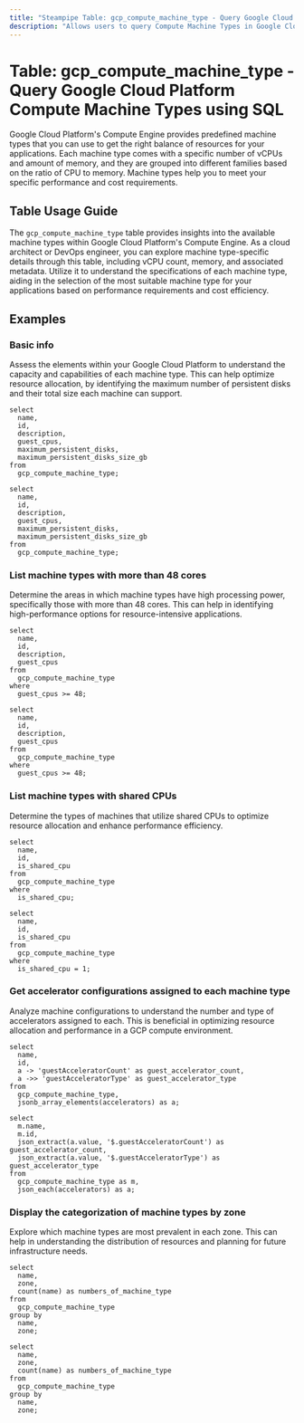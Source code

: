 ```yaml
---
title: "Steampipe Table: gcp_compute_machine_type - Query Google Cloud Platform Compute Machine Types using SQL"
description: "Allows users to query Compute Machine Types in Google Cloud Platform, providing detailed information about available machine types and their specifications."
---
```


# Table: gcp_compute_machine_type - Query Google Cloud Platform Compute Machine Types using SQL

Google Cloud Platform's Compute Engine provides predefined machine types that you can use to get the right balance of resources for your applications. Each machine type comes with a specific number of vCPUs and amount of memory, and they are grouped into different families based on the ratio of CPU to memory. Machine types help you to meet your specific performance and cost requirements.

## Table Usage Guide

The `gcp_compute_machine_type` table provides insights into the available machine types within Google Cloud Platform's Compute Engine. As a cloud architect or DevOps engineer, you can explore machine type-specific details through this table, including vCPU count, memory, and associated metadata. Utilize it to understand the specifications of each machine type, aiding in the selection of the most suitable machine type for your applications based on performance requirements and cost efficiency.

## Examples

### Basic info
Assess the elements within your Google Cloud Platform to understand the capacity and capabilities of each machine type. This can help optimize resource allocation, by identifying the maximum number of persistent disks and their total size each machine can support.

```sql+postgres
select
  name,
  id,
  description,
  guest_cpus,
  maximum_persistent_disks,
  maximum_persistent_disks_size_gb
from
  gcp_compute_machine_type;
```

```sql+sqlite
select
  name,
  id,
  description,
  guest_cpus,
  maximum_persistent_disks,
  maximum_persistent_disks_size_gb
from
  gcp_compute_machine_type;
```

### List machine types with more than 48 cores
Determine the areas in which machine types have high processing power, specifically those with more than 48 cores. This can help in identifying high-performance options for resource-intensive applications.

```sql+postgres
select
  name,
  id,
  description,
  guest_cpus
from
  gcp_compute_machine_type
where
  guest_cpus >= 48;
```

```sql+sqlite
select
  name,
  id,
  description,
  guest_cpus
from
  gcp_compute_machine_type
where
  guest_cpus >= 48;
```

### List machine types with shared CPUs
Determine the types of machines that utilize shared CPUs to optimize resource allocation and enhance performance efficiency.

```sql+postgres
select
  name,
  id,
  is_shared_cpu
from
  gcp_compute_machine_type
where
  is_shared_cpu;
```

```sql+sqlite
select
  name,
  id,
  is_shared_cpu
from
  gcp_compute_machine_type
where
  is_shared_cpu = 1;
```

### Get accelerator configurations assigned to each machine type
Analyze machine configurations to understand the number and type of accelerators assigned to each. This is beneficial in optimizing resource allocation and performance in a GCP compute environment.

```sql+postgres
select
  name,
  id,
  a -> 'guestAcceleratorCount' as guest_accelerator_count,
  a ->> 'guestAcceleratorType' as guest_accelerator_type
from
  gcp_compute_machine_type,
  jsonb_array_elements(accelerators) as a;
```

```sql+sqlite
select
  m.name,
  m.id,
  json_extract(a.value, '$.guestAcceleratorCount') as guest_accelerator_count,
  json_extract(a.value, '$.guestAcceleratorType') as guest_accelerator_type
from
  gcp_compute_machine_type as m,
  json_each(accelerators) as a;
```

### Display the categorization of machine types by zone
Explore which machine types are most prevalent in each zone. This can help in understanding the distribution of resources and planning for future infrastructure needs.

```sql+postgres
select
  name,
  zone,
  count(name) as numbers_of_machine_type
from
  gcp_compute_machine_type
group by
  name,
  zone;
```

```sql+sqlite
select
  name,
  zone,
  count(name) as numbers_of_machine_type
from
  gcp_compute_machine_type
group by
  name,
  zone;
```
